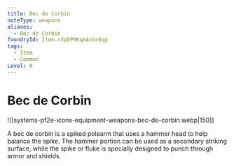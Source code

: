 ```yaml
---
title: Bec de Corbin
noteType: weapons
aliases:
  - Bec de Corbin
foundryId: Item.rXpDP9KqeAcGx6qp
tags:
  - Item
  - Common
Level: 0
---
```


# Bec de Corbin
![[systems-pf2e-icons-equipment-weapons-bec-de-corbin.webp|150]]

A bec de corbin is a spiked polearm that uses a hammer head to help balance the spike. The hammer portion can be used as a secondary striking surface, while the spike or fluke is specially designed to punch through armor and shields.
